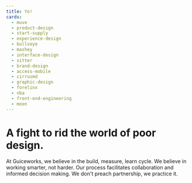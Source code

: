 ```yaml
---
title: Yo!
cards:
  - muve
  - product-design
  - start-supply
  - experience-design
  - bullseye
  - mashey
  - interface-design
  - sitter
  - brand-design
  - access-mobile
  - cirrusmd
  - graphic-design
  - forelinx
  - nba
  - front-end-engineering
  - moon
---
```


# A fight to rid the world of poor design.

At Guiceworks, we believe in the build, measure, learn cycle. We believe in working smarter, not harder. Our process facilitates collaboration and informed decision making. We don't preach partnership, we practice it.
